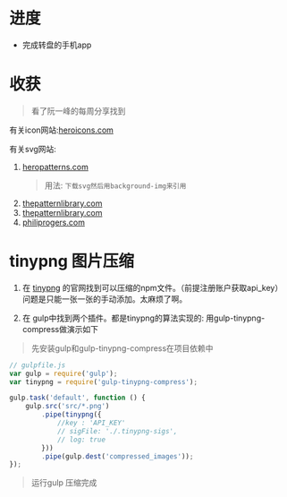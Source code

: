# 进度
- 完成转盘的手机app


# 收获
> 看了阮一峰的每周分享找到 

有关icon网站:[heroicons.com](http://www.heroicons.com/)

有关svg网站: 

1. [heropatterns.com](http://www.heropatterns.com)
    >用法: `下载svg然后用background-img来引用`
2. [thepatternlibrary.com](http://thepatternlibrary.com/)
3. [thepatternlibrary.com](http://thepatternlibrary.com/)
4. [philiprogers.com](https://philiprogers.com/svgpatterns/)

# tinypng 图片压缩
1. 在 [tinypng](https://tinypng.com/) 的官网找到可以压缩的npm文件。（前提注册账户获取api_key）
问题是只能一张一张的手动添加。太麻烦了啊。

2. 在 gulp中找到两个插件。都是tinypng的算法实现的: 用gulp-tinypng-compress做演示如下
 > 先安装gulp和gulp-tinypng-compress在项目依赖中
```js
// gulpfile.js
var gulp = require('gulp');
var tinypng = require('gulp-tinypng-compress');

gulp.task('default', function () {
    gulp.src('src/*.png')
        .pipe(tinypng({
            //key : 'API_KEY'
            // sigFile: './.tinypng-sigs',
            // log: true
        }))
        .pipe(gulp.dest('compressed_images'));
});
```
 > 运行gulp
压缩完成